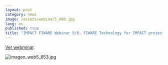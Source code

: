 ```yaml
---
layout: post
category: news
image: /assets/webinar5_600.jpg
lang: es
published: true
title: "IMPACT FIWARE Webinar 5/6. FIWARE Technology for IMPACT projects: ORION Context Broker"
---
```



<a href="https://www.youtube.com/watch?v=xYxzGBnWdVc" target="_blank"><i class="icon-s-youtube"></i> Ver webminar</a>.

![imagen_web5_853.jpg]({{site.baseurl}}/assets/imagen_web5_853.jpg)
<br>


<br>
<br>
<br>
<br>
<br>
<br>
<br>
<br>
<br>
<br>
<br>
